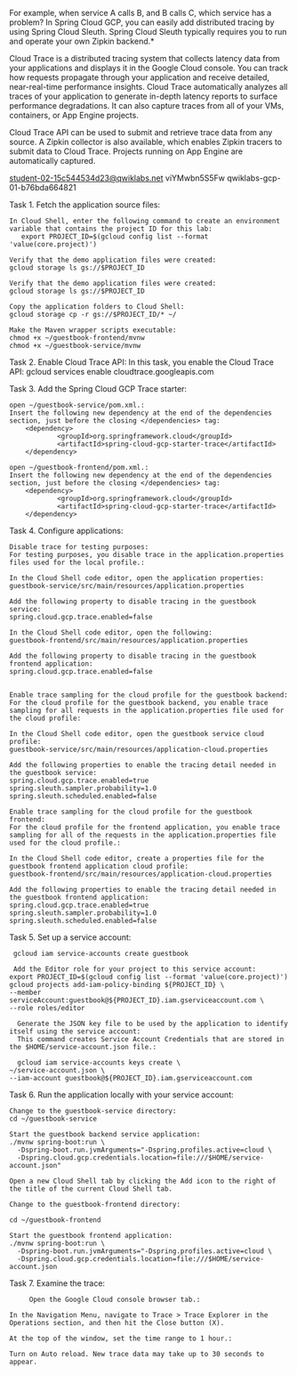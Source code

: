 For example, when service A calls B, and B calls C, which service has a problem? In Spring Cloud GCP, you can easily add distributed tracing by using Spring Cloud Sleuth. Spring Cloud Sleuth typically requires you to run and operate your own Zipkin backend.*

Cloud Trace is a distributed tracing system that collects latency data from your applications and displays it in the Google Cloud console. You can track how requests propagate through your application and receive detailed, near-real-time performance insights. Cloud Trace automatically analyzes all traces of your application to generate in-depth latency reports to surface performance degradations. It can also capture traces from all of your VMs, containers, or App Engine projects.

Cloud Trace API can be used to submit and retrieve trace data from any source. A Zipkin collector is also available, which enables Zipkin tracers to submit data to Cloud Trace. Projects running on App Engine are automatically captured.



student-02-15c544534d23@qwiklabs.net
viYMwbn5S5Fw
qwiklabs-gcp-01-b76bda664821


Task 1. Fetch the application source files:

	In Cloud Shell, enter the following command to create an environment variable that contains the project ID for this lab:
	   export PROJECT_ID=$(gcloud config list --format 'value(core.project)')
	   
	Verify that the demo application files were created:
	gcloud storage ls gs://$PROJECT_ID
	   
	Verify that the demo application files were created:
	gcloud storage ls gs://$PROJECT_ID

	Copy the application folders to Cloud Shell:
	gcloud storage cp -r gs://$PROJECT_ID/* ~/

	Make the Maven wrapper scripts executable:
	chmod +x ~/guestbook-frontend/mvnw
	chmod +x ~/guestbook-service/mvnw
	
Task 2. Enable Cloud Trace API:
     In this task, you enable the Cloud Trace API:
     	gcloud services enable cloudtrace.googleapis.com

Task 3. Add the Spring Cloud GCP Trace starter:

	open ~/guestbook-service/pom.xml.:
	Insert the following new dependency at the end of the dependencies section, just before the closing </dependencies> tag:
		<dependency>
		        <groupId>org.springframework.cloud</groupId>
		        <artifactId>spring-cloud-gcp-starter-trace</artifactId>
		</dependency>

	open ~/guestbook-frontend/pom.xml.:
	Insert the following new dependency at the end of the dependencies section, just before the closing </dependencies> tag:
		<dependency>
		        <groupId>org.springframework.cloud</groupId>
		        <artifactId>spring-cloud-gcp-starter-trace</artifactId>
		</dependency>
		
		
Task 4. Configure applications:

	Disable trace for testing purposes:
	For testing purposes, you disable trace in the application.properties files used for the local profile.:

	In the Cloud Shell code editor, open the application properties:
	guestbook-service/src/main/resources/application.properties
	
	Add the following property to disable tracing in the guestbook service:
	spring.cloud.gcp.trace.enabled=false
	
	In the Cloud Shell code editor, open the following:
	guestbook-frontend/src/main/resources/application.properties
	
	Add the following property to disable tracing in the guestbook frontend application:
	spring.cloud.gcp.trace.enabled=false
	
	
	Enable trace sampling for the cloud profile for the guestbook backend:
	For the cloud profile for the guestbook backend, you enable trace sampling for all requests in the application.properties file used for the cloud profile:

	In the Cloud Shell code editor, open the guestbook service cloud profile:
	guestbook-service/src/main/resources/application-cloud.properties
	
	Add the following properties to enable the tracing detail needed in the guestbook service:
	spring.cloud.gcp.trace.enabled=true
	spring.sleuth.sampler.probability=1.0
	spring.sleuth.scheduled.enabled=false
	
	Enable trace sampling for the cloud profile for the guestbook frontend:
	For the cloud profile for the frontend application, you enable trace sampling for all of the requests in the application.properties file used for the cloud profile.:

	In the Cloud Shell code editor, create a properties file for the guestbook frontend application cloud profile:
	guestbook-frontend/src/main/resources/application-cloud.properties
	
	Add the following properties to enable the tracing detail needed in the guestbook frontend application:
	spring.cloud.gcp.trace.enabled=true
	spring.sleuth.sampler.probability=1.0
	spring.sleuth.scheduled.enabled=false
	
Task 5. Set up a service account:

     gcloud iam service-accounts create guestbook
     
     Add the Editor role for your project to this service account:
	export PROJECT_ID=$(gcloud config list --format 'value(core.project)')
	gcloud projects add-iam-policy-binding ${PROJECT_ID} \
	--member serviceAccount:guestbook@${PROJECT_ID}.iam.gserviceaccount.com \
	--role roles/editor
	
      Generate the JSON key file to be used by the application to identify itself using the service account:
      This command creates Service Account Credentials that are stored in the $HOME/service-account.json file.:
      
      gcloud iam service-accounts keys create \
    ~/service-account.json \
    --iam-account guestbook@${PROJECT_ID}.iam.gserviceaccount.com
    
    
 Task 6. Run the application locally with your service account:
 
	Change to the guestbook-service directory:
	cd ~/guestbook-service
	
	Start the guestbook backend service application:
	./mvnw spring-boot:run \
	  -Dspring-boot.run.jvmArguments="-Dspring.profiles.active=cloud \
	  -Dspring.cloud.gcp.credentials.location=file:///$HOME/service-account.json"	
	
	Open a new Cloud Shell tab by clicking the Add icon to the right of the title of the current Cloud Shell tab.

	Change to the guestbook-frontend directory:

	cd ~/guestbook-frontend
	
	Start the guestbook frontend application:
	./mvnw spring-boot:run \
	  -Dspring-boot.run.jvmArguments="-Dspring.profiles.active=cloud \
	  -Dspring.cloud.gcp.credentials.location=file:///$HOME/service-account.json

Task 7. Examine the trace:	  
	  
         Open the Google Cloud console browser tab.:

	In the Navigation Menu, navigate to Trace > Trace Explorer in the Operations section, and then hit the Close button (X).

	At the top of the window, set the time range to 1 hour.:

	Turn on Auto reload. New trace data may take up to 30 seconds to appear.
	  
	  
	  
	  
	  
	  
	  
	  
	


